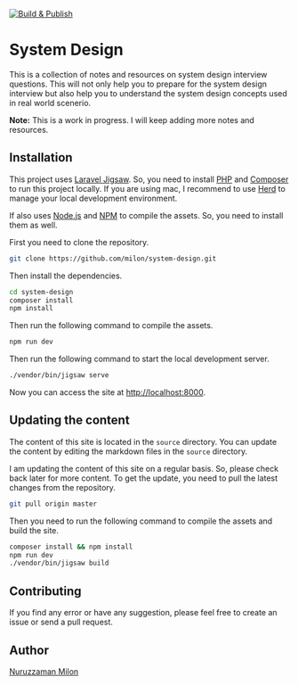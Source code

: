 [![Build & Publish](https://github.com/milon/system-design/actions/workflows/build-publish.yml/badge.svg)](https://github.com/milon/system-design/actions/workflows/build-publish.yml)

# System Design

This is a collection of notes and resources on system design interview questions. This will not only help you to prepare for the system design interview but also help you to understand the system design concepts used in real world scenerio.

**Note:** This is a work in progress. I will keep adding more notes and resources.

## Installation

This project uses [Laravel Jigsaw](https://jigsaw.tighten.com). So, you need to install [PHP](https://www.php.net) and [Composer](https://getcomposer.org) to run this project locally. If you are using mac, I recommend to use [Herd](https://herd.laravel.com) to manage your local development environment.

If also uses [Node.js](https://nodejs.org) and [NPM](https://www.npmjs.com) to compile the assets. So, you need to install them as well.

First you need to clone the repository.

```bash
git clone https://github.com/milon/system-design.git
```

Then install the dependencies.

```bash
cd system-design
composer install
npm install
```

Then run the following command to compile the assets.

```bash
npm run dev
```

Then run the following command to start the local development server.

```bash
./vendor/bin/jigsaw serve
```

Now you can access the site at [http://localhost:8000](http://localhost:8000).

## Updating the content

The content of this site is located in the `source` directory. You can update the content by editing the markdown files in the `source` directory.

I am updating the content of this site on a regular basis. So, please check back later for more content. To get the update, you need to pull the latest changes from the repository.

```bash
git pull origin master
```

Then you need to run the following command to compile the assets and build the site.

```bash
composer install && npm install
npm run dev
./vendor/bin/jigsaw build
```

## Contributing

If you find any error or have any suggestion, please feel free to create an issue or send a pull request.

## Author

[Nuruzzaman Milon](https://milon.im "Nuruzzaman Milon")